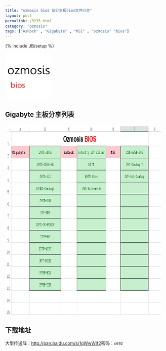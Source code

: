 ```yaml
---
title: "ozmosis bios 部分主板bios文件分享"
layout: post
permalink: /3235.html
category: "ozmosis"
tags: ["AsRock" , "Gigabyte" , "MSI" , "ozmosis" "bios"]
---
```

{% include JB/setup %}

[<img class=" size-full wp-image-3238 aligncenter" src="/wp-content/uploads/2015/05/Leelawadee.png" alt="Leelawadee" width="150" height="150" />][1]

## Gigabyte 主板分享列表

[<img class="alignnone size-full wp-image-3242" src="/wp-content/uploads/2015/05/12134455554.png" alt="12134455554" width="874" height="619" />][2]

## 下载地址

大型传送阵：<http://pan.baidu.com/s/1qWwWlf2>密码：`o692`


 [1]: /wp-content/uploads/2015/05/Leelawadee.png
 [2]: /wp-content/uploads/2015/05/12134455554.png

